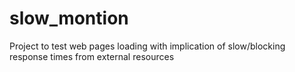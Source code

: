 slow_montion
============

Project to test web pages loading with implication of slow/blocking response times from external resources
